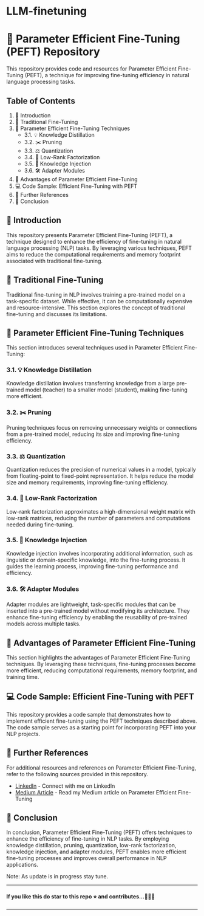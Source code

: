 # LLM-finetuning

# 🚀 Parameter Efficient Fine-Tuning (PEFT) Repository

This repository provides code and resources for Parameter Efficient Fine-Tuning (PEFT), a technique for improving fine-tuning efficiency in natural language processing tasks.

## Table of Contents

1. 📖 Introduction
2. 🎯 Traditional Fine-Tuning
3. 🔧 Parameter Efficient Fine-Tuning Techniques
    - 3.1. 💡 Knowledge Distillation
    - 3.2. ✂️ Pruning
    - 3.3. ⚖️ Quantization
    - 3.4. 🧩 Low-Rank Factorization
    - 3.5. 🧠 Knowledge Injection
    - 3.6. 🛠️ Adapter Modules
4. 🌟 Advantages of Parameter Efficient Fine-Tuning
5. 💻 Code Sample: Efficient Fine-Tuning with PEFT
6. 🔗 Further References
7. 📝 Conclusion

## 📖 Introduction

This repository presents Parameter Efficient Fine-Tuning (PEFT), a technique designed to enhance the efficiency of fine-tuning in natural language processing (NLP) tasks. By leveraging various techniques, PEFT aims to reduce the computational requirements and memory footprint associated with traditional fine-tuning.

## 🎯 Traditional Fine-Tuning

Traditional fine-tuning in NLP involves training a pre-trained model on a task-specific dataset. While effective, it can be computationally expensive and resource-intensive. This section explores the concept of traditional fine-tuning and discusses its limitations.

## 🔧 Parameter Efficient Fine-Tuning Techniques

This section introduces several techniques used in Parameter Efficient Fine-Tuning:

### 3.1. 💡 Knowledge Distillation

Knowledge distillation involves transferring knowledge from a large pre-trained model (teacher) to a smaller model (student), making fine-tuning more efficient.

### 3.2. ✂️ Pruning

Pruning techniques focus on removing unnecessary weights or connections from a pre-trained model, reducing its size and improving fine-tuning efficiency.

### 3.3. ⚖️ Quantization

Quantization reduces the precision of numerical values in a model, typically from floating-point to fixed-point representation. It helps reduce the model size and memory requirements, improving fine-tuning efficiency.

### 3.4. 🧩 Low-Rank Factorization

Low-rank factorization approximates a high-dimensional weight matrix with low-rank matrices, reducing the number of parameters and computations needed during fine-tuning.

### 3.5. 🧠 Knowledge Injection

Knowledge injection involves incorporating additional information, such as linguistic or domain-specific knowledge, into the fine-tuning process. It guides the learning process, improving fine-tuning performance and efficiency.

### 3.6. 🛠️ Adapter Modules

Adapter modules are lightweight, task-specific modules that can be inserted into a pre-trained model without modifying its architecture. They enhance fine-tuning efficiency by enabling the reusability of pre-trained models across multiple tasks.

## 🌟 Advantages of Parameter Efficient Fine-Tuning

This section highlights the advantages of Parameter Efficient Fine-Tuning techniques. By leveraging these techniques, fine-tuning processes become more efficient, reducing computational requirements, memory footprint, and training time.

## 💻 Code Sample: Efficient Fine-Tuning with PEFT

This repository provides a code sample that demonstrates how to implement efficient fine-tuning using the PEFT techniques described above. The code sample serves as a starting point for incorporating PEFT into your NLP projects.

## 🔗 Further References

For additional resources and references on Parameter Efficient Fine-Tuning, refer to the following sources provided in this repository.

- [LinkedIn](https://www.linkedin.com/in/aboniasojasingarayar/) - Connect with me on LinkedIn
- [Medium Article](https://medium.com/@abonia) - Read my Medium article on Parameter Efficient Fine-Tuning

## 📝 Conclusion

In conclusion, Parameter Efficient Fine-Tuning (PEFT) offers techniques to enhance the efficiency of fine-tuning in NLP tasks. By employing knowledge distillation, pruning, quantization, low-rank factorization, knowledge injection, and adapter modules, PEFT enables more efficient fine-tuning processes and improves overall performance in NLP applications.

Note: As update is in progress stay tune.

---

#### **If you like this do star to this repo ⭐ and contributes...💁💁💁**

---
